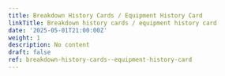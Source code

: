 ```yaml
---
title: Breakdown History Cards / Equipment History Card
linkTitle: Breakdown history cards / equipment history card
date: '2025-05-01T21:00:00Z'
weight: 1
description: No content
draft: false
ref: breakdown-history-cards--equipment-history-card
---
```


